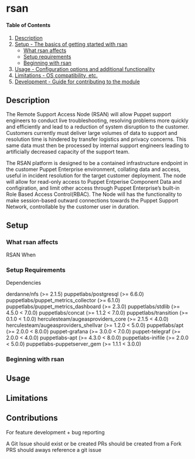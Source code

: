 # rsan

#### Table of Contents

1. [Description](#description)
2. [Setup - The basics of getting started with rsan](#setup)
    * [What rsan affects](#what-rsan-affects)
    * [Setup requirements](#setup-requirements)
    * [Beginning with rsan](#beginning-with-rsan)
3. [Usage - Configuration options and additional functionality](#usage)
4. [Limitations - OS compatibility, etc.](#limitations)
5. [Development - Guide for contributing to the module](#development)

## Description

The Remote Support Access Node (RSAN) will allow Puppet support engineers to conduct live troubleshooting, resolving problems more quickly and efficiently and lead to a reduction of system disruption to the customer.  
Customers currently must deliver large volumes of data to support and resolution time is hindered by transfer logistics and privacy concerns. This same data must then be processed by internal support engineers leading to artificially decreased capacity of the support team.

The RSAN platform is designed to be a contained infrastructure endpoint in the customer Puppet Enterprise environment, collating data and access, useful in incident resolution for the target customer deployment.
The node will allow for read-only access to Puppet Entperise Component Data and configiration, and limit other access through Puppet Enterprise’s built-in Role Based Access Control(RBAC).
The Node will has the functionality to make session-based outward connections towards the Puppet Support Network, controllable by the customer user in duration.


## Setup

### What rsan affects 

RSAN When


### Setup Requirements 
Dependencies

derdanne/nfs (>= 2.1.5)
puppetlabs/postgresql (>= 6.6.0)
puppetlabs/puppet_metrics_collector (>= 6.1.0)
puppetlabs/puppet_metrics_dashboard (>= 2.3.0)
puppetlabs/stdlib (>= 4.5.0 < 7.0.0)
puppetlabs/concat (>= 1.1.2 < 7.0.0)
puppetlabs/transition (>= 0.1.0 < 1.0.0)
herculesteam/augeasproviders_core (>= 2.1.5 < 4.0.0)
herculesteam/augeasproviders_shellvar (>= 1.2.0 < 5.0.0)
puppetlabs/apt (>= 2.0.0 < 8.0.0)
puppet-grafana (>= 3.0.0 < 7.0.0)
puppet-telegraf (>= 2.0.0 < 4.0.0)
puppetlabs-apt (>= 4.3.0 < 8.0.0)
puppetlabs-inifile (>= 2.0.0 < 5.0.0)
puppetlabs-puppetserver_gem (>= 1.1.1 < 3.0.0)




### Beginning with rsan



## Usage



## Limitations



## Contributions

For feature development + bug reporting

A Git Issue should exist or be created
PRs should be created from a Fork
PRS should aways reference a git issue
